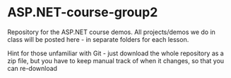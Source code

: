 # ASP.NET-course-group2

Repository for the ASP.NET course demos. All projects/demos we do in class will be posted here - in separate folders for each lesson.

Hint for those unfamiliar with Git - just download the whole repository as a zip file, but you have to keep manual track of when it changes, so that you can re-download
